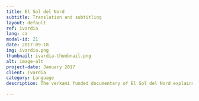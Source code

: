 ```yaml
---
title: El Sol del Nord
subtitle: Translation and subtitling
layout: default
ref: ivardia
lang: ca
modal-id: 21
date: 2017-09-18
img: ivardia.png
thumbnail: ivardia-thumbnail.png
alt: image-alt
project-date: January 2017
client: Ivardia
category: Language
description: The verkami funded documentary of El Sol del Nord explains the social movements in the Turkish Kurdistan and have been shot during the days of unrest. This production necessitated the translations of the interviews in Kurdish (Kurmanji) and Turkish, which have done and delivered as subtitles. Later we have worked closely with the producers during the editing for the correct placement of the subtitles and the advised them on cultural nuances within the material. 

---
```

